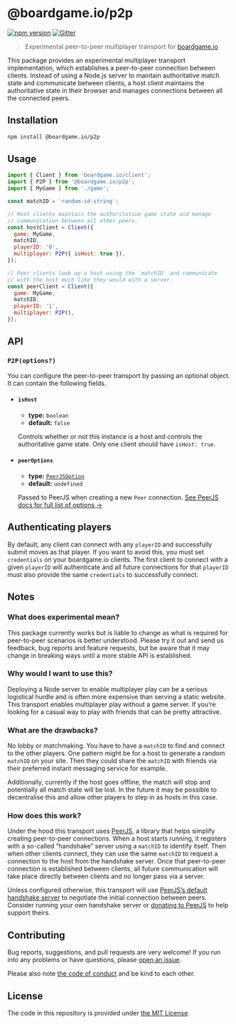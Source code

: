 # @boardgame.io/p2p

[![npm version](https://badge.fury.io/js/@boardgame.io%2Fp2p.svg)](https://www.npmjs.com/package/@boardgame.io/p2p) [![Gitter](https://badges.gitter.im/boardgame-io.svg)](https://gitter.im/boardgame-io)

> Experimental peer-to-peer multiplayer transport for [boardgame.io][bgio]

This package provides an experimental multiplayer transport implementation, which establishes a peer-to-peer connection between clients. Instead of using a Node.js server to maintain authoritative match state and communicate between clients, a host client maintains the authoritative state in their browser and manages connections between all the connected peers.

## Installation

```sh
npm install @boardgame.io/p2p
```

## Usage

```js
import { Client } from 'boardgame.io/client';
import { P2P } from '@boardgame.io/p2p';
import { MyGame } from './game';

const matchID = 'random-id-string';

// Host clients maintain the authoritative game state and manage
// communication between all other peers.
const hostClient = Client({
  game: MyGame,
  matchID,
  playerID: '0',
  multiplayer: P2P({ isHost: true }),
});

// Peer clients look up a host using the `matchID` and communicate
// with the host much like they would with a server.
const peerClient = Client({
  game: MyGame,
  matchID,
  playerID: '1',
  multiplayer: P2P(),
});
```

## API

### `P2P(options?)`

You can configure the peer-to-peer transport by passing an optional object. It can contain the following fields.

- #### `isHost`

  - **type:** `boolean`
  - **default:** `false`

  Controls whether or not this instance is a host and controls the authoritative game state. Only one client should have `isHost: true`.

- #### `peerOptions`

  - **type:** [`PeerJSOption`][pjo]
  - **default:** `undefined`

  Passed to PeerJS when creating a new `Peer` connection. [See PeerJS docs for full list of options →][pjo]

## Authenticating players

By default, any client can connect with any `playerID` and successfully submit moves as that player. If you want to avoid this, you must set `credentials` on your boardgame.io clients. The first client to connect with a given `playerID` will authenticate and all future connections for that `playerID` must also provide the same `credentials` to successfully connect.

## Notes

### What does experimental mean?

This package currently works but is liable to change as what is required for peer-to-peer scenarios is better understood. Please try it out and send us feedback, bug reports and feature requests, but be aware that it may change in breaking ways until a more stable API is established.

### Why would I want to use this?

Deploying a Node server to enable multiplayer play can be a serious logistical hurdle and is often more expensive than serving a static website. This transport enables multiplayer play without a game server. If you’re looking for a casual way to play with friends that can be pretty attractive.

### What are the drawbacks?

No lobby or matchmaking. You have to have a `matchID` to find and connect to the other players. One pattern might be for a host to generate a random `matchID` on your site. Then they could share the `matchID` with friends via their preferred instant messaging service for example.

Additionally, currently if the host goes offline, the match will stop and potentially all match state will be lost. In the future it may be possible to decentralise this and allow other players to step in as hosts in this case.

### How does this work?

Under the hood this transport uses [PeerJS][pjs], a library that helps simplify creating peer-to-peer connections. When a host starts running, it registers with a so-called “handshake” server using a `matchID` to identify itself. Then when other clients connect, they can use the same `matchID` to request a connection to the host from the handshake server. Once that peer-to-peer connection is established between clients, all future communication will take place directly between clients and no longer pass via a server.

Unless configured otherwise, this transport will use [PeerJS’s default handshake server][psrvr] to negotiate the initial connection between peers. Consider running your own handshake server or [donating to PeerJS][poc] to help support theirs.

## Contributing

Bug reports, suggestions, and pull requests are very welcome! If you run into any problems or have questions, please [open an issue][newissue].

Please also note [the code of conduct][coc] and be kind to each other.

## License

The code in this repository is provided under [the MIT License](LICENSE).

[bgio]: https://boardgame.io/
[pjs]: https://github.com/peers/peerjs
[psrvr]: https://peerjs.com/peerserver.html
[poc]: https://opencollective.com/peer
[pjo]: https://peerjs.com/docs.html#peer-options
[netlify]: https://www.netlify.com/
[render]: https://render.com/
[newissue]: https://github.com/boardgameio/p2p/issues/new/choose
[coc]: CODE_OF_CONDUCT.md
